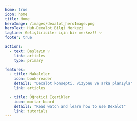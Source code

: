 ```yaml
---
home: true
icon: home
title: Home
heroImage: /images/dexalot_heroImage.png
heroText: Hub-Dexalot Bilgi Merkezi
tagline: Geliştiriciler için bir merkez!! ✨
footer: true

actions:
  - text: Başlayın 💡
    link: articles
    type: primary

features:
  - title: Makaleler
    icon: book-reader
    details: "Dexalot konsepti, vizyonu ve arka planıyla"
    link: articles

  - title: Öğretici Içerikler
    icon: mortar-board
    details: "Read watch and learn how to use Dexalot"
    link: tutorials
---
```

